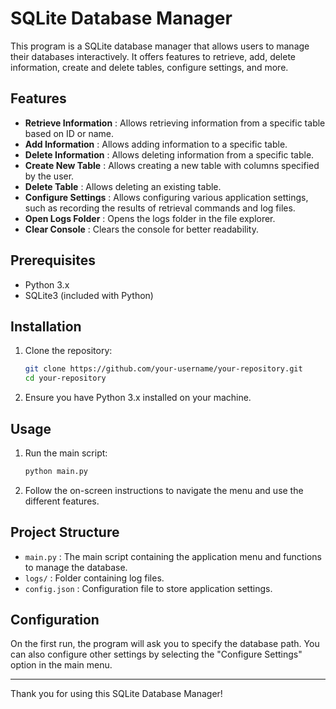 # SQLite Database Manager

This program is a SQLite database manager that allows users to manage their databases interactively. It offers features to retrieve, add, delete information, create and delete tables, configure settings, and more.

## Features

- **Retrieve Information** : Allows retrieving information from a specific table based on ID or name.
- **Add Information** : Allows adding information to a specific table.
- **Delete Information** : Allows deleting information from a specific table.
- **Create New Table** : Allows creating a new table with columns specified by the user.
- **Delete Table** : Allows deleting an existing table.
- **Configure Settings** : Allows configuring various application settings, such as recording the results of retrieval commands and log files.
- **Open Logs Folder** : Opens the logs folder in the file explorer.
- **Clear Console** : Clears the console for better readability.

## Prerequisites

- Python 3.x
- SQLite3 (included with Python)

## Installation

1. Clone the repository:

    ```bash
    git clone https://github.com/your-username/your-repository.git
    cd your-repository
    ```

2. Ensure you have Python 3.x installed on your machine.

## Usage

1. Run the main script:

    ```bash
    python main.py
    ```

2. Follow the on-screen instructions to navigate the menu and use the different features.

## Project Structure

- `main.py` : The main script containing the application menu and functions to manage the database.
- `logs/` : Folder containing log files.
- `config.json` : Configuration file to store application settings.

## Configuration

On the first run, the program will ask you to specify the database path. You can also configure other settings by selecting the "Configure Settings" option in the main menu.

---

Thank you for using this SQLite Database Manager!